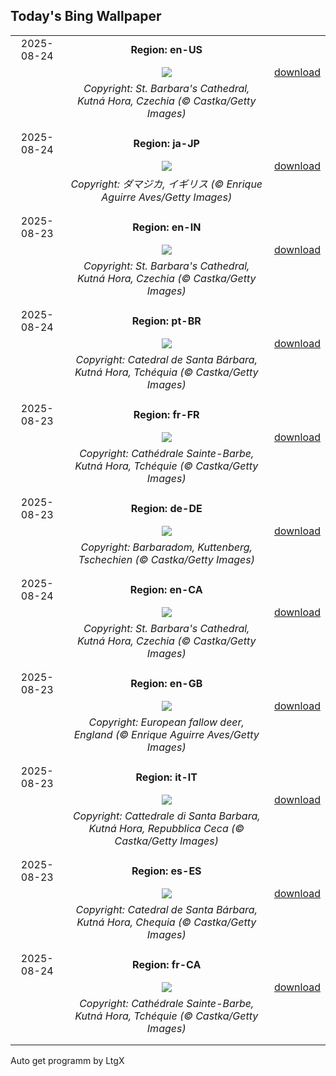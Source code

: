 ## Today's Bing Wallpaper
|      |      |      |
| :----: | :----: | :----: |
|2025-08-24|**Region: en-US**||
||![](https://www.bing.com/th?id=OHR.SaintBarbaras_EN-US3076115197_UHD.jpg&pid=hp&w=1152&h=648&rs=1&c=4)| [download](https://www.bing.com/th?id=OHR.SaintBarbaras_EN-US3076115197_UHD.jpg)|
||*Copyright: St. Barbara's Cathedral, Kutná Hora, Czechia (© Castka/Getty Images)*
||
|||
|2025-08-24|**Region: ja-JP**||
||![](https://www.bing.com/th?id=OHR.CervusDama_JA-JP5457977522_UHD.jpg&pid=hp&w=1152&h=648&rs=1&c=4)| [download](https://www.bing.com/th?id=OHR.CervusDama_JA-JP5457977522_UHD.jpg)|
||*Copyright: ダマジカ, イギリス (© Enrique Aguirre Aves/Getty Images)*
||
|||
|2025-08-23|**Region: en-IN**||
||![](https://www.bing.com/th?id=OHR.SaintBarbaras_EN-IN1181237590_UHD.jpg&pid=hp&w=1152&h=648&rs=1&c=4)| [download](https://www.bing.com/th?id=OHR.SaintBarbaras_EN-IN1181237590_UHD.jpg)|
||*Copyright: St. Barbara's Cathedral, Kutná Hora, Czechia (© Castka/Getty Images)*
||
|||
|2025-08-24|**Region: pt-BR**||
||![](https://www.bing.com/th?id=OHR.SaintBarbaras_PT-BR9908756704_UHD.jpg&pid=hp&w=1152&h=648&rs=1&c=4)| [download](https://www.bing.com/th?id=OHR.SaintBarbaras_PT-BR9908756704_UHD.jpg)|
||*Copyright: Catedral de Santa Bárbara, Kutná Hora, Tchéquia (© Castka/Getty Images)*
||
|||
|2025-08-23|**Region: fr-FR**||
||![](https://www.bing.com/th?id=OHR.SaintBarbaras_FR-FR4490815569_UHD.jpg&pid=hp&w=1152&h=648&rs=1&c=4)| [download](https://www.bing.com/th?id=OHR.SaintBarbaras_FR-FR4490815569_UHD.jpg)|
||*Copyright: Cathédrale Sainte-Barbe, Kutná Hora, Tchéquie (© Castka/Getty Images)*
||
|||
|2025-08-23|**Region: de-DE**||
||![](https://www.bing.com/th?id=OHR.SaintBarbaras_DE-DE2329773530_UHD.jpg&pid=hp&w=1152&h=648&rs=1&c=4)| [download](https://www.bing.com/th?id=OHR.SaintBarbaras_DE-DE2329773530_UHD.jpg)|
||*Copyright: Barbaradom, Kuttenberg, Tschechien (© Castka/Getty Images)*
||
|||
|2025-08-24|**Region: en-CA**||
||![](https://www.bing.com/th?id=OHR.SaintBarbaras_EN-CA1578716793_UHD.jpg&pid=hp&w=1152&h=648&rs=1&c=4)| [download](https://www.bing.com/th?id=OHR.SaintBarbaras_EN-CA1578716793_UHD.jpg)|
||*Copyright: St. Barbara's Cathedral, Kutná Hora, Czechia (© Castka/Getty Images)*
||
|||
|2025-08-23|**Region: en-GB**||
||![](https://www.bing.com/th?id=OHR.CervusDama_EN-GB8518055482_UHD.jpg&pid=hp&w=1152&h=648&rs=1&c=4)| [download](https://www.bing.com/th?id=OHR.CervusDama_EN-GB8518055482_UHD.jpg)|
||*Copyright: European fallow deer, England (© Enrique Aguirre Aves/Getty Images)*
||
|||
|2025-08-23|**Region: it-IT**||
||![](https://www.bing.com/th?id=OHR.SaintBarbaras_IT-IT0267106236_UHD.jpg&pid=hp&w=1152&h=648&rs=1&c=4)| [download](https://www.bing.com/th?id=OHR.SaintBarbaras_IT-IT0267106236_UHD.jpg)|
||*Copyright: Cattedrale di Santa Barbara, Kutná Hora, Repubblica Ceca (© Castka/Getty Images)*
||
|||
|2025-08-23|**Region: es-ES**||
||![](https://www.bing.com/th?id=OHR.SaintBarbaras_ES-ES8198258908_UHD.jpg&pid=hp&w=1152&h=648&rs=1&c=4)| [download](https://www.bing.com/th?id=OHR.SaintBarbaras_ES-ES8198258908_UHD.jpg)|
||*Copyright: Catedral de Santa Bárbara, Kutná Hora, Chequia (© Castka/Getty Images)*
||
|||
|2025-08-24|**Region: fr-CA**||
||![](https://www.bing.com/th?id=OHR.SaintBarbaras_FR-CA8370632237_UHD.jpg&pid=hp&w=1152&h=648&rs=1&c=4)| [download](https://www.bing.com/th?id=OHR.SaintBarbaras_FR-CA8370632237_UHD.jpg)|
||*Copyright: Cathédrale Sainte-Barbe, Kutná Hora, Tchéquie (© Castka/Getty Images)*
||
|||

Auto get programm by LtgX
